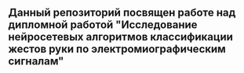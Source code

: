 ## Данный репозиторий посвящен работе над дипломной работой "Исследование нейросетевых алгоритмов классификации жестов руки по электромиографическим сигналам"
